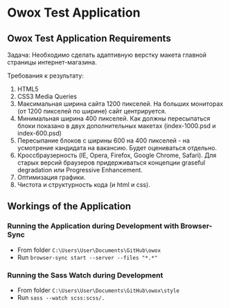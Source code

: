 # Owox Test Application

## Owox Test Application Requirements

Задача:
Необходимо сделать адаптивную верстку макета главной страницы интернет-магазина.

Требования к результату:
1. HTML5
2. CSS3 Media Queries
3. Максимальная ширина сайта 1200 пикселей. На больших мониторах (от 1200 пикселей по ширине) сайт центрируется.
4. Минимальная ширина 400 пикселей. Как должны пересыпаться блоки показано в двух дополнительных макетах (index-1000.psd и index-600.psd)
5. Пересыпание блоков с ширины 600 на 400 пикселей - на усмотрение кандидата на вакансию. Будет оцениваться отдельно.
6. Кроссбраузерность (IE, Opera, Firefox, Google Chrome, Safari). Для старых версий браузеров придерживаться концепции graseful degradation или Progressive Enhancement.
7. Оптимизация графики.
8. Чистота и структурность кода (и html и css).


## Workings of the Application

### Running the Application during Development with Browser-Sync

- From folder `C:\Users\User\Documents\GitHub\owox`
- Run `browser-sync start --server --files "*.*"`

### Running the Sass Watch during Development

- From folder `C:\Users\User\Documents\GitHub\owox\style`
- Run `sass --watch scss:scss/.`
